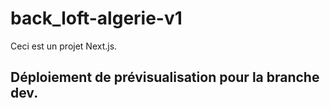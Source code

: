 # back_loft-algerie-v1

Ceci est un projet Next.js.

## Déploiement de prévisualisation pour la branche dev.